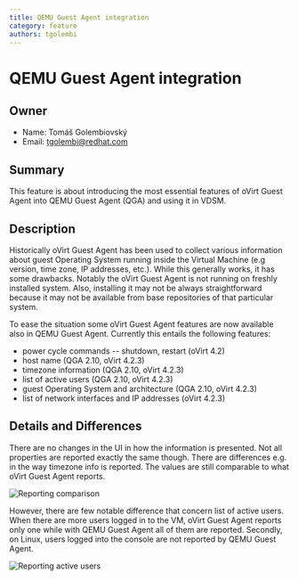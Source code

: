 ```yaml
---
title: QEMU Guest Agent integration
category: feature
authors: tgolembi
---
```


# QEMU Guest Agent integration

## Owner

*   Name: Tomáš Golembiovský
*   Email: tgolembi@redhat.com

## Summary

This feature is about introducing the most essential features of oVirt Guest
Agent into QEMU Guest Agent (QGA) and using it in VDSM.

## Description

Historically oVirt Guest Agent has been used to collect various information
about guest Operating System running inside the Virtual Machine (e.g version,
time zone, IP addresses, etc.). While this generally works, it has some
drawbacks. Notably the oVirt Guest Agent is not running on freshly installed
system. Also, installing it may not be always straightforward because it may
not be available from base repositories of that particular system.

To ease the situation some oVirt Guest Agent features are now available also in
QEMU Guest Agent. Currently this entails the following features:

* power cycle commands -- shutdown, restart (oVirt 4.2)
* host name (QGA 2.10, oVirt 4.2.3)
* timezone information (QGA 2.10, oVirt 4.2.3)
* list of active users (QGA 2.10, oVirt 4.2.3)
* guest Operating System and architecture (QGA 2.10, oVirt 4.2.3)
* list of network interfaces and IP addresses (oVirt 4.2.3)

## Details and Differences

There are no changes in the UI in how the information is presented. Not all
properties are reported exactly the same though. There are differences e.g. in
the way timezone info is reported. The values are still comparable to what
oVirt Guest Agent reports.

![Reporting comparison](/images/wiki/Guest-Agent-reporting.png)

However, there are few notable difference that concern list of active users.
When there are more users logged in to the VM, oVirt Guest Agent reports only
one while with QEMU Guest Agent all of them are reported. Secondly, on Linux,
users logged into the console are not reported by QEMU Guest Agent.

![Reporting active users](/images/wiki/Guest-Agent-reporting2.png)
